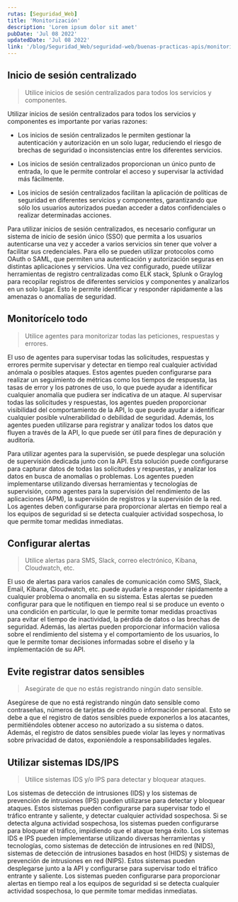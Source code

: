 ```yaml
---
rutas: [Seguridad_Web]
title: 'Monitorización'
description: 'Lorem ipsum dolor sit amet'
pubDate: 'Jul 08 2022'
updatedDate: 'Jul 08 2022'
link: '/blog/Seguridad_Web/seguridad-web/buenas-practicas-apis/monitoring'
---
```


## Inicio de sesión centralizado
> Utilice inicios de sesión centralizados para todos los servicios y componentes.

Utilizar inicios de sesión centralizados para todos los servicios y componentes es importante por varias razones:

* Los inicios de sesión centralizados le permiten gestionar la autenticación y autorización en un solo lugar, reduciendo el riesgo de brechas de seguridad o inconsistencias entre los diferentes servicios.

* Los inicios de sesión centralizados proporcionan un único punto de entrada, lo que le permite controlar el acceso y supervisar la actividad más fácilmente.

* Los inicios de sesión centralizados facilitan la aplicación de políticas de seguridad en diferentes servicios y componentes, garantizando que sólo los usuarios autorizados puedan acceder a datos confidenciales o realizar determinadas acciones.

Para utilizar inicios de sesión centralizados, es necesario configurar un sistema de inicio de sesión único (SSO) que permita a los usuarios autenticarse una vez y acceder a varios servicios sin tener que volver a facilitar sus credenciales. Para ello se pueden utilizar protocolos como OAuth o SAML, que permiten una autenticación y autorización seguras en distintas aplicaciones y servicios. Una vez configurado, puede utilizar herramientas de registro centralizadas como ELK stack, Splunk o Graylog para recopilar registros de diferentes servicios y componentes y analizarlos en un solo lugar. Esto le permite identificar y responder rápidamente a las amenazas o anomalías de seguridad.

## Monitorícelo todo
> Utilice agentes para monitorizar todas las peticiones, respuestas y errores.

El uso de agentes para supervisar todas las solicitudes, respuestas y errores permite supervisar y detectar en tiempo real cualquier actividad anómala o posibles ataques. Estos agentes pueden configurarse para realizar un seguimiento de métricas como los tiempos de respuesta, las tasas de error y los patrones de uso, lo que puede ayudar a identificar cualquier anomalía que pudiera ser indicativa de un ataque. Al supervisar todas las solicitudes y respuestas, los agentes pueden proporcionar visibilidad del comportamiento de la API, lo que puede ayudar a identificar cualquier posible vulnerabilidad o debilidad de seguridad. Además, los agentes pueden utilizarse para registrar y analizar todos los datos que fluyen a través de la API, lo que puede ser útil para fines de depuración y auditoría.

Para utilizar agentes para la supervisión, se puede desplegar una solución de supervisión dedicada junto con la API. Esta solución puede configurarse para capturar datos de todas las solicitudes y respuestas, y analizar los datos en busca de anomalías o problemas. Los agentes pueden implementarse utilizando diversas herramientas y tecnologías de supervisión, como agentes para la supervisión del rendimiento de las aplicaciones (APM), la supervisión de registros y la supervisión de la red. Los agentes deben configurarse para proporcionar alertas en tiempo real a los equipos de seguridad si se detecta cualquier actividad sospechosa, lo que permite tomar medidas inmediatas.

## Configurar alertas
> Utilice alertas para SMS, Slack, correo electrónico, Kibana, Cloudwatch, etc.

El uso de alertas para varios canales de comunicación como SMS, Slack, Email, Kibana, Cloudwatch, etc. puede ayudarle a responder rápidamente a cualquier problema o anomalía en su sistema. Estas alertas se pueden configurar para que le notifiquen en tiempo real si se produce un evento o una condición en particular, lo que le permite tomar medidas proactivas para evitar el tiempo de inactividad, la pérdida de datos o las brechas de seguridad. Además, las alertas pueden proporcionar información valiosa sobre el rendimiento del sistema y el comportamiento de los usuarios, lo que le permite tomar decisiones informadas sobre el diseño y la implementación de su API.

## Evite registrar datos sensibles
> Asegúrate de que no estás registrando ningún dato sensible.

Asegúrese de que no está registrando ningún dato sensible como contraseñas, números de tarjetas de crédito o información personal. Esto se debe a que el registro de datos sensibles puede exponerlos a los atacantes, permitiéndoles obtener acceso no autorizado a su sistema o datos. Además, el registro de datos sensibles puede violar las leyes y normativas sobre privacidad de datos, exponiéndole a responsabilidades legales.

## Utilizar sistemas IDS/IPS
> Utilice sistemas IDS y/o IPS para detectar y bloquear ataques.

Los sistemas de detección de intrusiones (IDS) y los sistemas de prevención de intrusiones (IPS) pueden utilizarse para detectar y bloquear ataques. Estos sistemas pueden configurarse para supervisar todo el tráfico entrante y saliente, y detectar cualquier actividad sospechosa. Si se detecta alguna actividad sospechosa, los sistemas pueden configurarse para bloquear el tráfico, impidiendo que el ataque tenga éxito. Los sistemas IDS e IPS pueden implementarse utilizando diversas herramientas y tecnologías, como sistemas de detección de intrusiones en red (NIDS), sistemas de detección de intrusiones basados en host (HIDS) y sistemas de prevención de intrusiones en red (NIPS). Estos sistemas pueden desplegarse junto a la API y configurarse para supervisar todo el tráfico entrante y saliente. Los sistemas pueden configurarse para proporcionar alertas en tiempo real a los equipos de seguridad si se detecta cualquier actividad sospechosa, lo que permite tomar medidas inmediatas.